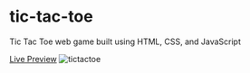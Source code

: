 # tic-tac-toe
Tic Tac Toe web game built using HTML, CSS, and JavaScript

[Live Preview](https://typiwo.github.io/tic-tac-toe/)
![tictactoe](https://user-images.githubusercontent.com/112222609/230521965-ce51c0bc-aefb-4d31-beeb-d152d02243aa.png)
